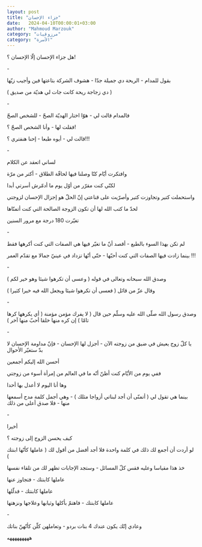 ```yaml
---
layout: post
title: "جزاء الإحسان"
date:   2024-04-10T00:00:01+03:00
author: "Mahmoud Marzouk"
category: "مرزوقيات"
category: "الأسرة"
---
```



هل جزاء الإحسان إلّا الإحسان ؟!

\-

بقول للمدام - الريحة دي جميلة جدّا - هشوف الشركة بتاعتها
فين وأجيب زيّها

( دي زجاجة ريحة كانت جات لي هديّة من صديق )

\-

فالمدام قالت لي - هوّا اختار الهديّة الصحّ - للشخص
الصحّ

فقلت لها - وأنا الشخص الصحّ ؟!

قالت لي - أيوه طبعا - إحنا هنفتري ؟!!!

\-

لساني اتعقد عن الكلام

وافتكرت أيّام كنّا وصلنا فيها لحافّة الطلاق - أكتر من
مرّة

لكنّي كنت مقرّر من أوّل يوم ما أدمّرش أسرتي أبدا

واستحملت كتير وتجاوزت كتير وأصرّيت على قناعتي إنّ الحلّ هو
إجزال الإحسان لزوجتي

لحدّ ما كتب الله لها أن تكون الزوجة الصالحة التي كنت
أتمنّاها

تغيّرت 180 درجة مع مرور السنين

\-

لم تكن بهذا السوء بالطبع - أقصد أنّ ما تغيّر فيها هي
الصفات التي كنت أكرهها فقط

بينما زادت فيها الصفات التي كنت أحبّها - حتّى أنّها تزداد
في عينيّ جمالا مع تقدّم العمر !!!

\-

وصدق الله سبحانه وتعالى في قوله ( وعسى أن تكرهوا شيئا
وهو خير لكم )

وقال عزّ من قائل ( فعسى أن تكرهوا شيئا ويجعل الله فيه
خيرا كثيرا )

\-

وصدق رسول الله صلّى الله عليه وسلّم حين قال ( لا يفرك مؤمن
مؤمنة ( أي يكرهها كرها تامّا ) إن كره منها خلقا أحبّ منها آخر )

\-

يا كلّ زوج يعيش في ضيق من زوجته الآن - أجزل لها الإحسان -
فإنّ مداومة الإحسان لا بدّ ستغيّر الأحوال

أحسن الله إليكم أجمعين

ففي يوم من الأيّام كنت أظنّ أنّه ما في العالم من إمرأة أسوء
من زوجتي

وها أنا اليوم لا أعدل بها أحدا

بينما هي تقول لي ( أتمنّى أن أجد لبناتي أزواجا مثلك ) -
وهي أجمل كلمة مدح أسمعها منها - فلا صدق أعلى من ذلك

\-

أخيرا

كيف يحسن الزوج إلى زوجته ؟

لو أردت أن أجمع لك ذلك في كلمة واحدة فلا أجد أفضل من
أقول لك ( عاملها كأنّها ابنتك )

خذ هذا مقياسا وعليه فقس كلّ المسائل - وستجد الإجابات تظهر
لك من تلقاء نفسها

عاملها كابنتك - فتجاوز عنها

عاملها كابنتك - فدلّلها

عاملها كابنتك - فاهتمّ بأكلها وثيابها وعلاجها
ونزهتها

\-

وعادي إنّك يكون عندك 4 بنات بردو - وتعاملهن كلّن كأنّهنّ
بناتك

هههههههههه
